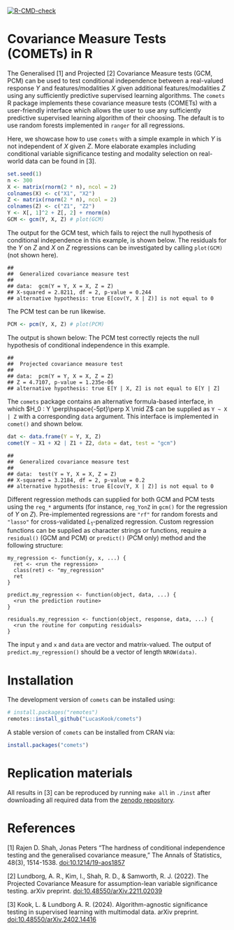<!-- badges: start -->

[![R-CMD-check](https://github.com/LucasKook/comets/actions/workflows/R-CMD-check.yaml/badge.svg)](https://github.com/LucasKook/comets/actions/workflows/R-CMD-check.yaml)
<!-- badges: end -->

# Covariance Measure Tests (COMETs) in R

The Generalised \[1\] and Projected \[2\] Covariance Measure tests (GCM,
PCM) can be used to test conditional independence between a real-valued
response *Y* and features/modalities *X* given additional
features/modalities *Z* using any sufficiently predictive supervised
learning algorithms. The `comets` R package implements these covariance
measure tests (COMETs) with a user-friendly interface which allows the
user to use any sufficiently predictive supervised learning algorithm of
their choosing. The default is to use random forests implemented in
`ranger` for all regressions.

Here, we showcase how to use `comets` with a simple example in which *Y*
is not independent of *X* given *Z*. More elaborate examples including
conditional variable significance testing and modality selection on
real-world data can be found in \[3\].

``` r
set.seed(1)
n <- 300
X <- matrix(rnorm(2 * n), ncol = 2)
colnames(X) <- c("X1", "X2")
Z <- matrix(rnorm(2 * n), ncol = 2)
colnames(Z) <- c("Z1", "Z2")
Y <- X[, 1]^2 + Z[, 2] + rnorm(n)
GCM <- gcm(Y, X, Z) # plot(GCM)
```

The output for the GCM test, which fails to reject the null hypothesis
of conditional independence in this example, is shown below. The
residuals for the *Y* on *Z* and *X* on *Z* regressions can be
investigated by calling `plot(GCM)` (not shown here).

    ## 
    ##  Generalized covariance measure test
    ## 
    ## data:  gcm(Y = Y, X = X, Z = Z)
    ## X-squared = 2.8211, df = 2, p-value = 0.244
    ## alternative hypothesis: true E[cov(Y, X | Z)] is not equal to 0

The PCM test can be run likewise.

``` r
PCM <- pcm(Y, X, Z) # plot(PCM)
```

The output is shown below: The PCM test correctly rejects the null
hypothesis of conditional independence in this example.

    ## 
    ##  Projected covariance measure test
    ## 
    ## data:  pcm(Y = Y, X = X, Z = Z)
    ## Z = 4.7107, p-value = 1.235e-06
    ## alternative hypothesis: true E[Y | X, Z] is not equal to E[Y | Z]

The `comets` package contains an alternative formula-based interface, in
which $H_0 : Y \perp\hspace{-5pt}\perp X \mid Z$ can be supplied as
`Y ~ X | Z` with a corresponding `data` argument. This interface is
implemented in `comet()` and shown below.

``` r
dat <- data.frame(Y = Y, X, Z)
comet(Y ~ X1 + X2 | Z1 + Z2, data = dat, test = "gcm")
```

    ## 
    ##  Generalized covariance measure test
    ## 
    ## data:  test(Y = Y, X = X, Z = Z)
    ## X-squared = 3.2184, df = 2, p-value = 0.2
    ## alternative hypothesis: true E[cov(Y, X | Z)] is not equal to 0

Different regression methods can supplied for both GCM and PCM tests
using the `reg_*` arguments (for instance, `reg_YonZ` in `gcm()` for the
regression of *Y* on *Z*). Pre-implemented regressions are `"rf"` for
random forests and `"lasso"` for cross-validated
*L*<sub>1</sub>-penalized regression. Custom regression functions can be
supplied as character strings or functions, require a `residual()` (GCM
and PCM) or `predict()` (PCM only) method and the following structure:

    my_regression <- function(y, x, ...) {
      ret <- <run the regression>
      class(ret) <- "my_regression"
      ret
    }

    predict.my_regression <- function(object, data, ...) {
      <run the prediction routine>
    }

    residuals.my_regression <- function(object, response, data, ...) {
      <run the routine for computing residuals>
    }

The input `y` and `x` and `data` are vector and matrix-valued. The
output of `predict.my_regression()` should be a vector of length
`NROW(data)`.

# Installation

The development version of `comets` can be installed using:

``` r
# install.packages("remotes")
remotes::install_github("LucasKook/comets")
```

A stable version of `comets` can be installed from CRAN via:

``` r
install.packages("comets")
```

# Replication materials

All results in \[3\] can be reproduced by running `make all` in `./inst`
after downloading all required data from the [zenodo
repository](https://zenodo.org/doi/10.5281/zenodo.10689553).

# References

\[1\] Rajen D. Shah, Jonas Peters “The hardness of conditional
independence testing and the generalised covariance measure,” The Annals
of Statistics, 48(3), 1514-1538.
[doi:10.1214/19-aos1857](https://doi.org/10.1214/19-aos1857)

\[2\] Lundborg, A. R., Kim, I., Shah, R. D., & Samworth, R. J. (2022).
The Projected Covariance Measure for assumption-lean variable
significance testing. arXiv preprint.
[doi:10.48550/arXiv.2211.02039](https://doi.org/10.48550/arXiv.2211.02039)

\[3\] Kook, L. & Lundborg A. R. (2024). Algorithm-agnostic significance
testing in supervised learning with multimodal data. arXiv preprint.
[doi:10.48550/arXiv.2402.14416](https://doi.org/10.48550/arXiv.2402.14416)
